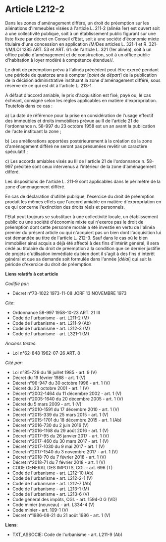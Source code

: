 # Article L212-2

Dans les zones d'aménagement différé, un droit de préemption sur les aliénations d'immeubles visées à l'article L. 211-2
(alinéa 1er) est ouvert soit à une collectivité publique, soit à un établissement public figurant sur une liste fixée par
décret en Conseil d'Etat, soit à une société d'économie mixte titulaire d'une concession en application /M/Des articles L.
321-1 et R. 321-1/M/LOI  1285 ART. 53 et ART. 61: de l'article L. 321 (1er alinéa), soit à un office public d'aménagement et
de construction, soit à un office public d'habitation à loyer modéré à compétence étendue//.

Le droit de préemption prévu à l'alinéa précédent peut être exercé pendant une période de quatorze ans à compter [*point de
départ*] de la publication de la décision administrative instituant la zone d'aménagement différé, sous réserve de ce qui est
dit à l'article L. 213-1.

A défaut d'accord amiable, le prix d'acquisition est fixé, payé ou, le cas échéant, consigné selon les règles applicables en
matière d'expropriation. Toutefois dans ce cas :

a) La date de référence pour la prise en considération de l'usage effectif des immeubles et droits immobiliers prévue au II
de l'article 21 de l'ordonnance n. 58-997 du 23 octobre 1958 est un an avant la publication de l'acte instituant la zone ;

b) Les améliorations apportées postérieurement à la création de la zone d'aménagement différé ne seront pas présumées revêtir
un caractère spéculatif ;

c) Les accords amiables visés au III de l'article 21 de l'ordonnance n. 58-997 précitée sont ceux intervenus à l'intérieur de
la zone d'aménagement différé.

Les dispositions de l'article L. 211-9 sont applicables dans le périmètre de la zone d'aménagement différé.

En cas de déclaration d'utilité publique, l'exercice du droit de préemption produit les mêmes effets que l'accord amiable en
matière d'expropriation en ce qui concerne l'extinction des droits réels et personnels.

l'Etat peut toujours se substituer à une collectivité locale, un établissement public ou une société d'économie mixte qui
n'exerce pas le droit de préemption dont cette personne morale a été investie en vertu de l'alinéa premier du présent article
ou qui n'acquiert pas un bien dont l'acquisition lui est demandée au titre de l'article L. 212-3. Sauf dans le cas où le bien
immobilier ainsi acquis a déjà été affecté à des fins d'intérêt général, il sera cédé au titulaire du droit de préemption à
la condition que ce dernier justifie de projets d'utilisation immédiate du bien dont il s'agit à des fins d'intérêt général
et que sa demande soit formulée dans l'année [*délai*] qui suit la période d'exercice du droit de préemption.

**Liens relatifs à cet article**

_Codifié par_:

  - Décret n°73-1022 1973-11-08 JORF 13 NOVEMBRE 1973

_Cite_:

  - Ordonnance 58-997 1958-10-23 ART. 21 III
  - Code de l'urbanisme - art. L211-2 (M)
  - Code de l'urbanisme - art. L211-9 (Ab)
  - Code de l'urbanisme - art. L212-3 (M)
  - Code de l'urbanisme - art. L321-1 (M)

_Anciens textes_:

  - Loi n°62-848 1962-07-26 ART. 8

_Cité par_:

  - Loi n°85-729 du 18 juillet 1985 - art. 9 (V)
  - Décret du 19 février 1988 - art. 1 (V)
  - Décret n°96-947 du 30 octobre 1996 - art. 1 (V)
  - Décret du 23 octobre 2001 - art. 1 (V)
  - Décret n°2002-1464 du 11 décembre 2002 - art. 1 (V)
  - Décret n°2005-1640 du 20 décembre 2005 - art. 1 (V)
  - Décret du 5 mars 2009 - art. 1 (V)
  - Décret n°2010-1591 du 17 décembre 2010 - art. 1 (V)
  - Décret n°2015-339 du 25 mars 2015 - art. 1 (V)
  - Décret n°2015-1701 du 18 décembre 2015 - art. 1 (Ab)
  - Décret n°2016-730 du 2 juin 2016 (V)
  - Décret n°2016-1168 du 29 août 2016 - art. 1 (V)
  - Décret n°2017-95 du 26 janvier 2017 - art. 1 (V)
  - Décret n°2017-460 du 30 mars 2017 - art. 1 (V)
  - Décret n°2017-1030 du 9 mai 2017 - art. 1 (V)
  - Décret n°2017-1540 du 3 novembre 2017 - art. 1 (V)
  - Décret n°2018-70 du 7 février 2018 - art. 1 (V)
  - Décret n°2018-71 du 7 février 2018 - art. 1 (V)
  - CODE GENERAL DES IMPOTS, CGI. - art. 696 (T)
  - Code de l'urbanisme - art. L212-10 (Ab)
  - Code de l'urbanisme - art. L212-2-1 (V)
  - Code de l'urbanisme - art. L212-7 (Ab)
  - Code de l'urbanisme - art. L213-1 (M)
  - Code de l'urbanisme - art. L213-6 (V)
  - Code général des impôts, CGI. - art. 1594-0 G (VD)
  - Code minier (nouveau) - art. L334-4 (V)
  - Code minier - art. 109-1 (V)
  - Décret n°1986-08-21 du 21 août 1986 - art. 1 (V)

**Liens**:

  - TXT_ASSOCIE: Code de l'urbanisme - art. L211-9 (Ab)
